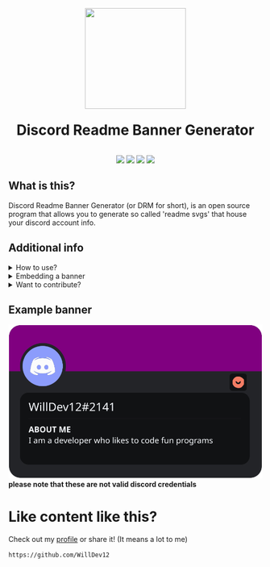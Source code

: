 <p align="center"><img src="https://img.icons8.com/color/512/discord-logo.png" width="200" height="200"></p>

<h1 align="center" style="line-height:0;">Discord Readme Banner Generator</h1>

<br>

<p align="center">
<img src="https://img.shields.io/github/followers/WillDev12?label=follow%20my%20github&logo=github&style=for-the-badge">
<img src="https://img.shields.io/github/stars/WillDev12/Discord-Readme-Banners?style=for-the-badge">
<img src="https://img.shields.io/github/forks/WillDev12/Discord-Readme-Banners?style=for-the-badge">
<img src="https://img.shields.io/github/watchers/WillDev12/Discord-Readme-Banners?style=for-the-badge">
</p>

<h2>What is this?</h2>
Discord Readme Banner Generator (or DRM for short), is an open source program that allows you to generate so called 'readme svgs' that house your discord account info.

<h2>Additional info</h2>

<details>
<summary>How to use?</summary>
Usage is simple.  To make the clubhouse appear, we need to say the magic words: "<a>https://willdev12.github.io/Discord-Readme-Banners/</a>".  Anything from there should be pretty self explanatory.
</details>

<details>
<summary>Embedding a banner</summary>
To embed a banner, you must first download it or copy the data: link.  Since Github doesn't like data URIs. we will need to suffice with the downloaded svg.  Simply upload said svg into your repo and tag it in your readme like this: "![Discord info](discord.svg)".
</details>

<details>
<summary>Want to contribute?</summary>
If so, go ahead!  I myself am newer to node and javascript so if anyone can help out with keeping this all under the willdev12.github domain please do so.  Any helpers will be mentioned near the bottom of this readme.
</details>

<h2>Example banner</h2>

![Discord info](discordprofile.svg)<br>
**please note that these are not valid discord credentials**

<h1>Like content like this?</h1>

Check out my [profile](https://github.com/WillDev12) or share it! (It means a lot to me)<br>
```
https://github.com/WillDev12
```
